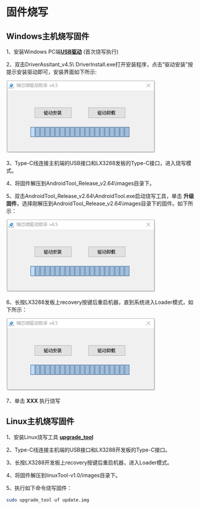 # 固件烧写


## Windows主机烧写固件

1、安装Windows PC端[**USB驱动**](https://www.google.com) (首次烧写执行)

2、双击DriverAssitant_v4.5\ DriverInstall.exe打开安装程序，点击“驱动安装”按提示安装驱动即可，安装界面如下所示:

   ![](../images/usb_drv.png)

3、Type-C线连接主机端的USB接口和LX3288发板的Type-C接口，进入烧写模式。

4、将固件解压到AndroidTool_Release_v2.64\images目录下。

5、双击AndroidTool_Release_v2.64\AndroidTool.exe启动烧写工具，单击 **升级固件**，选择刚解压到AndroidTool_Release_v2.64\images目录下的固件。如下所示：

   ![](../images/usb_drv.png)

6、长按LX3288发板上recovery按键后重启机器，直到系统进入Loader模式，如下所示：

   ![](../images/usb_drv.png)

7、单击 **XXX** 执行烧写



## Linux主机烧写固件

1、安装Linux烧写工具 [**upgrade_tool**](https://www.google.com)

2、Type-C线连接主机端的USB接口和LX3288开发板的Type-C接口。

3、长按LX3288开发板上recovery按键后重启机器，进入Loader模式。

4、将固件解压到linuxTool-v1.0/images目录下。

5、执行如下命令烧写固件：

   ``` sh
   sudo upgrade_tool uf update.img
   ``` 
